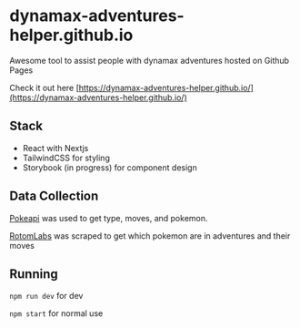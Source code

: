 # dynamax-adventures-helper.github.io
Awesome tool to assist people with dynamax adventures hosted on Github Pages

Check it out here [https://dynamax-adventures-helper.github.io/](https://dynamax-adventures-helper.github.io/)

## Stack
- React with Nextjs
- TailwindCSS for styling
- Storybook (in progress) for component design

## Data Collection
[Pokeapi](https://pokeapi.co/) was used to get type, moves, and pokemon.

[RotomLabs](https://rotomlabs.net/sword-shield/dynamax-adventures-types) was scraped to get which pokemon are in adventures and their moves

## Running
`npm run dev` for dev

`npm start` for normal use


